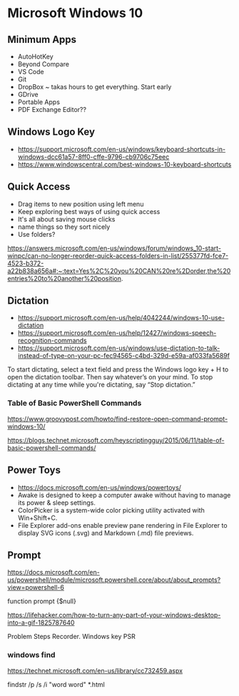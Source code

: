 # Microsoft Windows 10


## Minimum Apps

* AutoHotKey
* Beyond Compare
* VS Code
* Git
* DropBox ~ takas hours to get everything. Start early
* GDrive
* Portable Apps
* PDF Exchange Editor??

## Windows Logo Key

* https://support.microsoft.com/en-us/windows/keyboard-shortcuts-in-windows-dcc61a57-8ff0-cffe-9796-cb9706c75eec
* https://www.windowscentral.com/best-windows-10-keyboard-shortcuts

## Quick Access

* Drag items to new position using left menu
* Keep exploring best ways of using quick access
* It's all about saving mouse clicks
* name things so they sort nicely
* Use folders?

https://answers.microsoft.com/en-us/windows/forum/windows_10-start-winpc/can-no-longer-reorder-quick-access-folders-in-list/255377fd-fce7-4523-b372-a22b838a656a#:~:text=Yes%2C%20you%20CAN%20re%2Dorder,the%20entries%20to%20another%20position.



## Dictation

* https://support.microsoft.com/en-us/help/4042244/windows-10-use-dictation
* https://support.microsoft.com/en-us/help/12427/windows-speech-recognition-commands
* https://support.microsoft.com/en-us/windows/use-dictation-to-talk-instead-of-type-on-your-pc-fec94565-c4bd-329d-e59a-af033fa5689f

To start dictating, select a text field and press the Windows logo key  + H to open the dictation toolbar. Then say whatever’s on your mind.  To stop dictating at any time while you're dictating, say “Stop dictation.”

### Table of Basic PowerShell Commands

https://www.groovypost.com/howto/find-restore-open-command-prompt-windows-10/

https://blogs.technet.microsoft.com/heyscriptingguy/2015/06/11/table-of-basic-powershell-commands/

## Power Toys

* https://docs.microsoft.com/en-us/windows/powertoys/
* Awake is designed to keep a computer awake without having to manage its power & sleep settings.
* ColorPicker is a system-wide color picking utility activated with Win+Shift+C.
* File Explorer add-ons enable preview pane rendering in File Explorer to display SVG icons (.svg) and Markdown (.md) file previews.

## Prompt

https://docs.microsoft.com/en-us/powershell/module/microsoft.powershell.core/about/about_prompts?view=powershell-6

function prompt {$null}


https://lifehacker.com/how-to-turn-any-part-of-your-windows-desktop-into-a-gif-1825787640

Problem Steps Recorder. Windows key PSR




### windows find

https://technet.microsoft.com/en-us/library/cc732459.aspx


findstr /p /s /i "word word"  *.html


